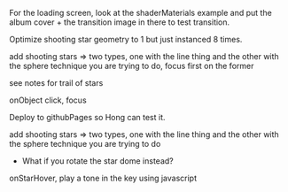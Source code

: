 For the loading screen, look at the shaderMaterials example and put the album cover + the transition image in there to test transition.

Optimize shooting star geometry to 1 but just instanced 8 times.

add shooting stars => two types, one with the line thing and the other with the sphere technique you are trying to do, focus first on the former

see notes for trail of stars

onObject click, focus

Deploy to githubPages so Hong can test it.

add shooting stars => two types, one with the line thing and the other with the sphere technique you are trying to do

- What if you rotate the star dome instead?

onStarHover, play a tone in the key using javascript
